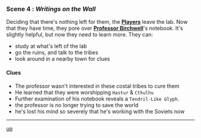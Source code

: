 
### Scene 4 : *Writings on the Wall* ###

Deciding that there's nothing left for them, the **[Players][]** leave the lab.
Now that they have time, they pore over **[Professor Birchwell][]**'s notebook.
It's slightly helpful, but now they need to learn more.
They can:
- study at what's left of the lab
- go the ruins, and talk to the tribes
- look around in a nearby town for clues


#### Clues ####
- The professor wasn't interested in these costal tribes to cure them
- He learned that they were worshipping `Hastur` & `Cthulhu`
- Further examination of his notebook reveals a `Tendril-Like Glyph`.
- the professor is no longer trying to save the world
- he's lost his mind so severely that he's working with the Soviets now

---
[up][]

[up]: <https://github.com/evan-erdos/trail-of-cthulhu/blob/master/outline/act-0/seq-1/sequence.md>
[players]: <https://github.com/evan-erdos/trail-of-cthulhu/blob/master/outline/characters/players.md>
[professor birchwell]: <https://github.com/evan-erdos/trail-of-cthulhu/blob/master/outline/characters/birchwell.md>
